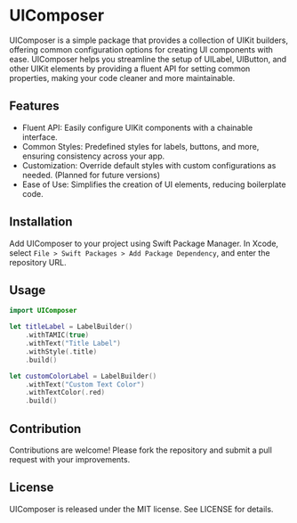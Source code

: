 # UIComposer

UIComposer is a simple package that provides a collection of UIKit builders, offering common configuration options for creating UI components with ease. UIComposer helps you streamline the setup of UILabel, UIButton, and other UIKit elements by providing a fluent API for setting common properties, making your code cleaner and more maintainable.

## Features

- Fluent API: Easily configure UIKit components with a chainable interface.
- Common Styles: Predefined styles for labels, buttons, and more, ensuring consistency across your app.
- Customization: Override default styles with custom configurations as needed. (Planned for future versions)
- Ease of Use: Simplifies the creation of UI elements, reducing boilerplate code.

## Installation

Add UIComposer to your project using Swift Package Manager. In Xcode, select `File > Swift Packages > Add Package Dependency`, and enter the repository URL.

## Usage

```swift
import UIComposer

let titleLabel = LabelBuilder()
    .withTAMIC(true)
    .withText("Title Label")
    .withStyle(.title)
    .build()

let customColorLabel = LabelBuilder()
    .withText("Custom Text Color")
    .withTextColor(.red)
    .build()
```

## Contribution

Contributions are welcome! Please fork the repository and submit a pull request with your improvements.

## License

UIComposer is released under the MIT license. See LICENSE for details.
